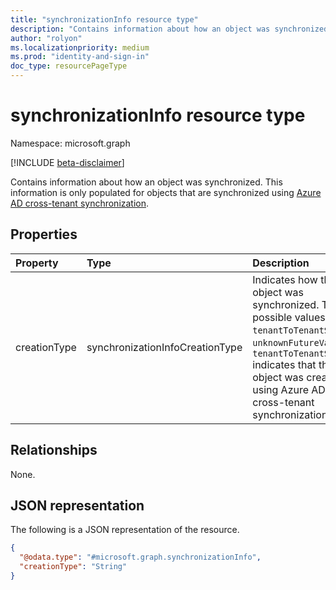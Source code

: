 ```yaml
---
title: "synchronizationInfo resource type"
description: "Contains information about how an object was synchronized. This information is only populated for objects that are synchronized using Azure AD cross-tenant synchronization."
author: "rolyon"
ms.localizationpriority: medium
ms.prod: "identity-and-sign-in"
doc_type: resourcePageType
---
```


# synchronizationInfo resource type

Namespace: microsoft.graph

[!INCLUDE [beta-disclaimer](../../includes/beta-disclaimer.md)]

Contains information about how an object was synchronized. This information is only populated for objects that are synchronized using [Azure AD cross-tenant synchronization](/azure/active-directory/multi-tenant-organizations/cross-tenant-synchronization-overview).


## Properties
|Property|Type|Description|
|:---|:---|:---|
|creationType|synchronizationInfoCreationType| Indicates how the object was synchronized. The possible values are: `tenantToTenantSync`, `unknownFutureValue`. `tenantToTenantSync` indicates that the object was created using Azure AD cross-tenant synchronization.|

## Relationships
None.

## JSON representation
The following is a JSON representation of the resource.
<!-- {
  "blockType": "resource",
  "@odata.type": "microsoft.graph.synchronizationInfo"
}
-->
``` json
{
  "@odata.type": "#microsoft.graph.synchronizationInfo",
  "creationType": "String"
}
```

